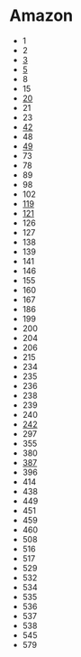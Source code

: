 # Amazon

- 1
- 2
- [3](../solutions/3.md)
- [5](../solutions/5.md)
- 8
- 15
- [20](../solutions/20.md)
- 21
- 23
- [42](../solutions/42.md)
- 48
- [49](../solutions/49.md)
- 73
- 78
- 89
- 98
- 102
- [119](../solutions/119.md)
- [121](../solutions/121.md)
- 126
- 127
- 138
- 139
- 141
- 146
- 155
- 160
- 167
- 186
- 199
- 200
- 204
- 206
- 215
- 234
- 235
- 236
- 238
- 239
- 240
- [242](../solutions/242.md)
- 297
- 355
- 380
- [387](../solutions/387.md)
- 396
- 414
- 438
- 449
- 451
- 459
- 460
- 508
- 516
- 517
- 529
- 532
- 534
- 535
- 536
- 537
- 538
- 545
- 579